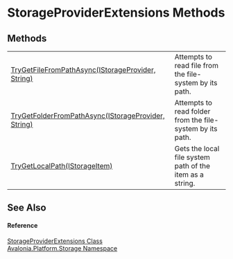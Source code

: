 # StorageProviderExtensions Methods




## Methods
<table>
<tr>
<td><a href="M_Avalonia_Platform_Storage_StorageProviderExtensions_TryGetFileFromPathAsync">TryGetFileFromPathAsync(IStorageProvider, String)</a></td>
<td>Attempts to read file from the file-system by its path.</td>
</tr>
<tr>
<td><a href="M_Avalonia_Platform_Storage_StorageProviderExtensions_TryGetFolderFromPathAsync">TryGetFolderFromPathAsync(IStorageProvider, String)</a></td>
<td>Attempts to read folder from the file-system by its path.</td>
</tr>
<tr>
<td><a href="M_Avalonia_Platform_Storage_StorageProviderExtensions_TryGetLocalPath">TryGetLocalPath(IStorageItem)</a></td>
<td>Gets the local file system path of the item as a string.</td>
</tr>
</table>

## See Also


#### Reference
<a href="T_Avalonia_Platform_Storage_StorageProviderExtensions">StorageProviderExtensions Class</a>  
<a href="N_Avalonia_Platform_Storage">Avalonia.Platform.Storage Namespace</a>  

